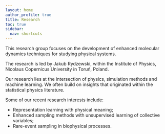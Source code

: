 ```yaml
---
layout: home
author_profile: true
title: Research
toc: true
sidebar:
  nav: shortcuts
---
```


This research group focuses on the development of enhanced molecular dynamics 
techniques for studying physical systems. 

The research is led by Jakub Rydzewski, within the Institute of Physics, 
Nicolaus Copernicus University in Toruń, Poland.

Our research lies at the intersection of physics, simulation methods and machine 
learning. We often build on insights that originated within the statistical
physics literature.

Some of our recent research interests include:
* Representation learning with physical meaning;
* Enhanced sampling methods with unsupervised learning of collective variables;
* Rare-event sampling in biophysical processes.
